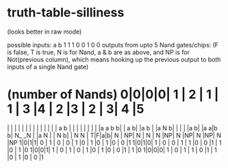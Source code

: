 # truth-table-silliness
(looks better in raw mode)

possible inputs:
a	b
1	1
1	0
0	1
0	0
outputs from upto 5 Nand gates/chips:
(F is false, T is true, N is for Nand, a & b are as above, 
and NP is for Not(previous column),
which means hooking up the previous output to both inputs of a single Nand gate)

(number of Nands)
0|0|0|0| 1 | 2 | 1 | 1 |   3   |4 | 2  |3 | 2  | 3|  4  |5
===========================================================
 | | | |   |   |   |   |       |  |    |  |    |  | a b |
 | | | |   |   |   |   |a a b b|  | a b|  |a b |  |a N b|
 | | | |a b|   |a a|b b| N_ _N |  |a N |  | N b|  | N N |
T|F|a|b| N | NP| N | N |   N   |NP| N  |NP|  N |NP|  N  |NP
1|0|1|1| 0 | 1 | 0 | 0 |   1   |0 | 1  |0 |  1 |0 |  0  |1
1|0|1|0| 1 | 0 | 0 | 1 |   1   |0 | 0  |1 |  1 |0 |  1  |0
1|0|0|1| 1 | 0 | 1 | 0 |   1   |0 | 1  |0 |  0 |1 |  1  |0
1|0|0|0| 1 | 0 | 1 | 1 |   0   |1 | 1  |0 |  1 |0 |  0  |1
